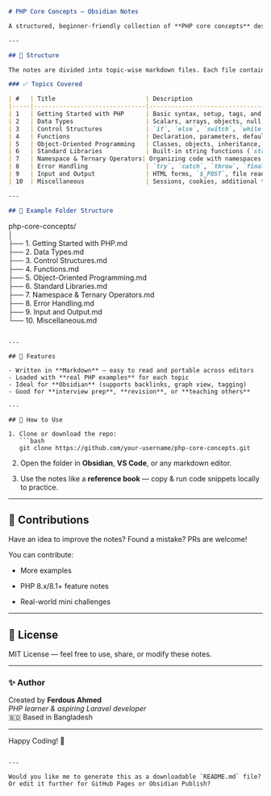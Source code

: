 
```markdown
# PHP Core Concepts – Obsidian Notes

A structured, beginner-friendly collection of **PHP core concepts** designed for use with [Obsidian](https://obsidian.md). These notes are organized by topic with clear examples, making them perfect for students, junior developers, or anyone revising PHP fundamentals.

---

## 📘 Structure

The notes are divided into topic-wise markdown files. Each file contains concise explanations and live PHP examples.

### ✅ Topics Covered

| #   | Title                         | Description                                                               |
|-----|-------------------------------|---------------------------------------------------------------------------|
| 1   | Getting Started with PHP      | Basic syntax, setup, tags, and first script                              |
| 2   | Data Types                    | Scalars, arrays, objects, null, type casting, and related examples       |
| 3   | Control Structures            | `if`, `else`, `switch`, `while`, `for`, `foreach`, and truthy/falsy      |
| 4   | Functions                     | Declaration, parameters, default values, return types, variadic, etc.    |
| 5   | Object-Oriented Programming   | Classes, objects, inheritance, constructors, encapsulation, magic methods|
| 6   | Standard Libraries            | Built-in string functions (`strlen`, `substr`, etc.), arrays, math       |
| 7   | Namespace & Ternary Operators| Organizing code with namespaces; shorthand `?:` and null coalescing `??` |
| 8   | Error Handling                | `try`, `catch`, `throw`, `finally`, and exceptions                       |
| 9   | Input and Output              | HTML forms, `$_POST`, file read/write using `fopen`, `fwrite`, etc.      |
| 10  | Miscellaneous                 | Sessions, cookies, additional tips and tricks                            |

---

## 📂 Example Folder Structure

```

php-core-concepts/  
│  
├── 1. Getting Started with PHP.md  
├── 2. Data Types.md  
├── 3. Control Structures.md  
├── 4. Functions.md  
├── 5. Object-Oriented Programming.md  
├── 6. Standard Libraries.md  
├── 7. Namespace & Ternary Operators.md  
├── 8. Error Handling.md  
├── 9. Input and Output.md  
└── 10. Miscellaneous.md

```

---

## 🧠 Features

- Written in **Markdown** — easy to read and portable across editors
- Loaded with **real PHP examples** for each topic
- Ideal for **Obsidian** (supports backlinks, graph view, tagging)
- Good for **interview prep**, **revision**, or **teaching others**

---

## 🚀 How to Use

1. Clone or download the repo:
   ```bash
   git clone https://github.com/your-username/php-core-concepts.git
```

2. Open the folder in **Obsidian**, **VS Code**, or any markdown editor.
    
3. Use the notes like a **reference book** — copy & run code snippets locally to practice.
    

---

## 🤝 Contributions

Have an idea to improve the notes? Found a mistake? PRs are welcome!

You can contribute:

- More examples
    
- PHP 8.x/8.1+ feature notes
    
- Real-world mini challenges
    

---

## 📜 License

MIT License — feel free to use, share, or modify these notes.

---

### ✨ Author

Created by **Ferdous Ahmed**  
_PHP learner & aspiring Laravel developer_  
🇧🇩 Based in Bangladesh

---

Happy Coding! 🚀

```

---

Would you like me to generate this as a downloadable `README.md` file? Or edit it further for GitHub Pages or Obsidian Publish?
```